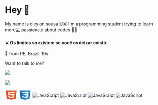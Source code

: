 # Hey 👋

My name is cleyton sousa 🇧🇷
I'm a programming student trying to learn more💻 
passionate about codes 🧑‍💻


#### ⚔️ Os limites só existem se você os deixar existir.

🏡 from PE, Brazil.
 19y.


Want to talk to me?

  <a href="https://instagram.com/cleyton_azuos" target="_blank"><img src="https://img.shields.io/badge/-Instagram-%23E4405F?style=for-the-badge&logo=instagram&logoColor=white" target="_blank"></a>
  
  <a href="https://www.linkedin.com/in/cleyton-sousa-3626a11a5/" target="_blank"><img src="https://img.shields.io/badge/-LinkedIn-%230077B5?style=for-the-badge&logo=linkedin&logoColor=white" target="_blank"></a>
  

<Div>
  <img align="center" alt="HTML5" height="30" width="40" src="https://raw.githubusercontent.com/devicons/devicon/master/icons/html5/html5-original.svg">
    <img align="center" alt="CSS3" height="30" width="40" src="https://raw.githubusercontent.com/devicons/devicon/master/icons/css3/css3-original.svg">
<img align="center" alt="JavaScript" height="30" width="40" src="https://upload.wikimedia.org/wikipedia/commons/9/99/Unofficial_JavaScript_logo_2.svg">
 <img align="center" alt="JavaScript" height="30" width="40" src="https://upload.wikimedia.org/wikipedia/commons/4/47/React.svg">
 <img align="center" alt="JavaScript" height="30" width="40" src="https://upload.wikimedia.org/wikipedia/commons/3/3f/Git_icon.svg">
  <img align="center" alt="JavaScript" height="30" width="33" src="https://upload.wikimedia.org/wikipedia/commons/4/4a/GitHub_Mark.png">
 
 
 

</Div>
  


